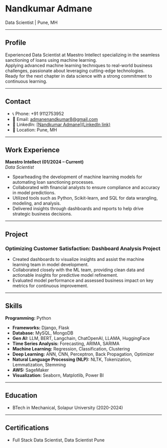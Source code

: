 # Nandkumar Admane

Data Scientist | Pune, MH

---

## Profile

Experienced Data Scientist at Maestro Intellect specializing in the seamless sanctioning of loans using machine learning.  
Applying advanced machine learning techniques to real-world business challenges, passionate about leveraging cutting-edge technologies.  
Ready for the next chapter in data science with a strong commitment to continuous learning.

---

## Contact

- 📞 Phone: +91 9112753952  
- 📧 Email: [admanenandkumar8@gmail.com](mailto:admanenandkumar8@gmail.com)  
- 🔗 LinkedIn: [[Nandkumar Admane](LinkedIn link)](https://www.linkedin.com/in/nandkumar-admane-69785124a/)  
- 📍 Location: Pune, MH

---

## Work Experience

**Maestro Intellect (01/2024 – Current)**  
*Data Scientist*  
- Spearheading the development of machine learning models for automating loan sanctioning processes.  
- Collaborated with financial analysts to ensure compliance and accuracy in model predictions.  
- Utilized tools such as Python, Scikit-learn, and SQL for data wrangling, modeling, and analysis.  
- Delivered insights through dashboards and reports to help drive strategic business decisions.

---

## Project

### Optimizing Customer Satisfaction: Dashboard Analysis Project

- Created dashboards to visualize insights and assist the machine learning team in model development.  
- Collaborated closely with the ML team, providing clean data and actionable insights for predictive model refinement.  
- Evaluated model performance and assessed business impact on key metrics for continuous improvement.

---

## Skills

**Programming:** Python  
- **Frameworks:** Django, Flask  
- **Database:** MySQL, MongoDB  
- **Gen AI:** LLM, BERT, Langchain, ChatOpenAI, LLAMA, HuggingFace  
- **Time Series Analysis:** Forecasting, ARIMA, SARIMA  
- **Machine Learning:** Regression, Classification, Clustering  
- **Deep Learning:** ANN, CNN, Perceptron, Back Propagation, Optimizer  
- **Natural Language Processing (NLP):** NLTK, Tokenization, Lemmatization, Stemming  
- **AWS:** SageMaker  
- **Visualization:** Seaborn, Matplotlib, Power BI

---

## Education

- BTech in Mechanical, Solapur University (2020-2024)

---

## Certifications

- Full Stack Data Scientist, Data Scientist Pune
